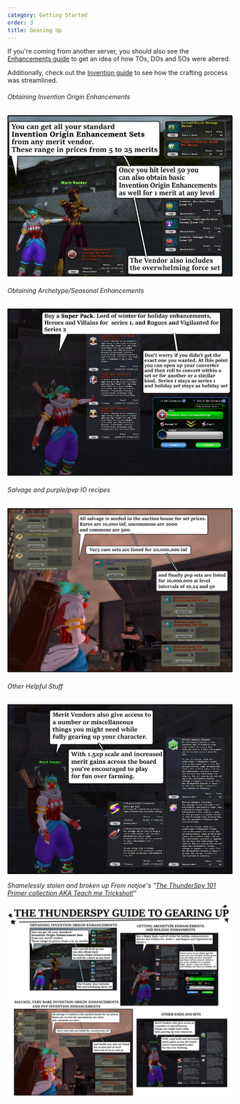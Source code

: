 ```yaml
---
category: Getting Started
order: 3
title: Gearing Up
---
```

If you're coming from another server, you should also see the [Enhancements guide](/guides/enhancements) to get an idea of how TOs, DOs and SOs were altered. 

Additionally, check out the [Invention guide](/guides/invention) to see how the crafting process was streamlined.

###### Obtaining Invention Origin Enhancements

![](/img/uploads/ios.jpg)

###### Obtaining Archetype/Seasonal Enhancements

![](/img/uploads/seasonal.jpg)

###### Salvage and purple/pvp IO recipes

![](/img/uploads/market.jpg)

###### Other Helpful Stuff

![](/img/uploads/otherstuff.jpg)

*Shamelessly stolen and broken up From notjoe's "[The ThunderSpy 101 Primer collection AKA Teach me Trickshot!](https://thunderspygaming.boards.net/thread/71/thunderspy-primer-collection-teach-trickshot)"*

![](/img/uploads/gearingup.jpg)